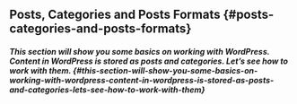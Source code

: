 ## Posts, Categories and Posts Formats {#posts-categories-and-posts-formats}



##### This section will show you some basics on working with WordPress. Content in WordPress is stored as posts and categories. Let’s see how to work with them. {#this-section-will-show-you-some-basics-on-working-with-wordpress-content-in-wordpress-is-stored-as-posts-and-categories-lets-see-how-to-work-with-them}



